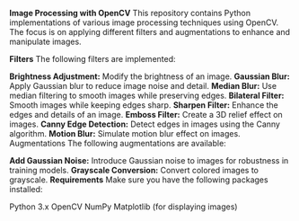**Image Processing with OpenCV**
This repository contains Python implementations of various image processing techniques using OpenCV. The focus is on applying different filters and augmentations to enhance and manipulate images.

**Filters**
The following filters are implemented:

**Brightness Adjustment:** Modify the brightness of an image.
**Gaussian Blur:** Apply Gaussian blur to reduce image noise and detail.
**Median Blur:** Use median filtering to smooth images while preserving edges.
**Bilateral Filter:** Smooth images while keeping edges sharp.
**Sharpen Filter:** Enhance the edges and details of an image.
**Emboss Filter:** Create a 3D relief effect on images.
**Canny Edge Detection:** Detect edges in images using the Canny algorithm.
**Motion Blur:** Simulate motion blur effect on images.
Augmentations
The following augmentations are available:

**Add Gaussian Noise:** Introduce Gaussian noise to images for robustness in training models.
**Grayscale Conversion:** Convert colored images to grayscale.
**Requirements**
Make sure you have the following packages installed:

Python 3.x
OpenCV
NumPy
Matplotlib (for displaying images)
